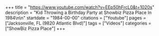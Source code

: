 +++
title = "https://www.youtube.com/watch?v=EEp50hFrcL0&t=1020s"
description = "Kid Throwing a Birthday Party at Showbiz Pizza Place In 1984\n\n"
startdate = "1984-00-00"
citations = ["Youtube"]
pages = ["Jacksonville, FL (9820 Atlantic Blvd)"]
tags = ["Videos"]
categories = ["ShowBiz Pizza Place"]
+++

